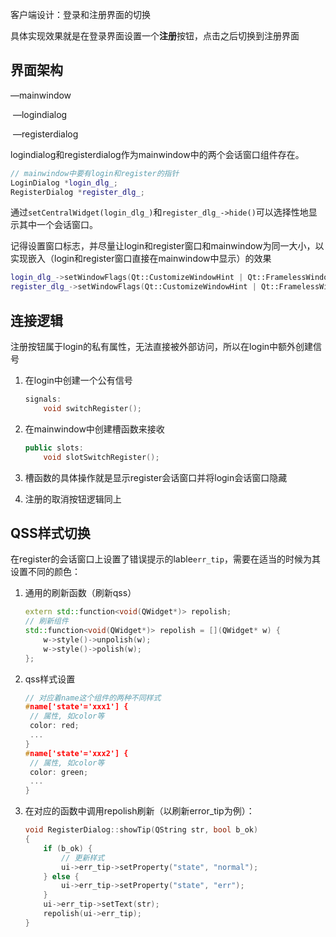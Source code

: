 客户端设计：登录和注册界面的切换

具体实现效果就是在登录界面设置一个**注册**按钮，点击之后切换到注册界面

## 界面架构

—mainwindow

​	—logindialog

​	—registerdialog

logindialog和registerdialog作为mainwindow中的两个会话窗口组件存在。

```c++
// mainwindow中要有login和register的指针
LoginDialog *login_dlg_;
RegisterDialog *register_dlg_;
```

通过`setCentralWidget(login_dlg_)`和`register_dlg_->hide()`可以选择性地显示其中一个会话窗口。

记得设置窗口标志，并尽量让login和register窗口和mainwindow为同一大小，以实现嵌入（login和register窗口直接在mainwindow中显示）的效果

```c++
login_dlg_->setWindowFlags(Qt::CustomizeWindowHint | Qt::FramelessWindowHint);
register_dlg_->setWindowFlags(Qt::CustomizeWindowHint | Qt::FramelessWindowHint);
```



## 连接逻辑

注册按钮属于login的私有属性，无法直接被外部访问，所以在login中额外创建信号

1. 在login中创建一个公有信号

   ```c++
   signals:
       void switchRegister();
   ```

2. 在mainwindow中创建槽函数来接收

   ```c++
   public slots:
       void slotSwitchRegister();
   ```

3. 槽函数的具体操作就是显示register会话窗口并将login会话窗口隐藏

4. 注册的取消按钮逻辑同上

## QSS样式切换

在register的会话窗口上设置了错误提示的lable`err_tip`，需要在适当的时候为其设置不同的颜色：

1. 通用的刷新函数（刷新qss）

   ```c++
   extern std::function<void(QWidget*)> repolish;
   // 刷新组件
   std::function<void(QWidget*)> repolish = [](QWidget* w) {
       w->style()->unpolish(w);
       w->style()->polish(w);
   };
   ```

2. qss样式设置

   ```c++
   // 对应着name这个组件的两种不同样式
   #name['state'='xxx1'] {
   	// 属性, 如color等
   	color: red;
   	...
   }
   #name['state'='xxx2'] {
   	// 属性, 如color等
   	color: green;
   	...
   }
   ```

3. 在对应的函数中调用repolish刷新（以刷新error_tip为例）：

   ```c++
   void RegisterDialog::showTip(QString str, bool b_ok)
   {
       if (b_ok) {
           // 更新样式
           ui->err_tip->setProperty("state", "normal");
       } else {
           ui->err_tip->setProperty("state", "err");
       }
       ui->err_tip->setText(str);
       repolish(ui->err_tip);
   }
   ```

